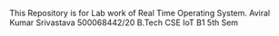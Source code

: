 This Repository is for Lab work of Real Time Operating System.
Aviral Kumar Srivastava
500068442/20
B.Tech CSE IoT B1 5th Sem

